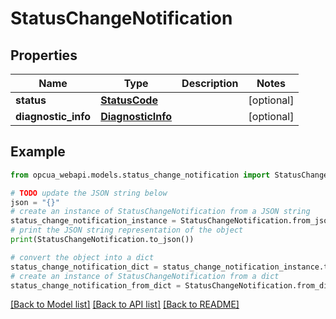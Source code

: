 # StatusChangeNotification


## Properties

Name | Type | Description | Notes
------------ | ------------- | ------------- | -------------
**status** | [**StatusCode**](StatusCode.md) |  | [optional] 
**diagnostic_info** | [**DiagnosticInfo**](DiagnosticInfo.md) |  | [optional] 

## Example

```python
from opcua_webapi.models.status_change_notification import StatusChangeNotification

# TODO update the JSON string below
json = "{}"
# create an instance of StatusChangeNotification from a JSON string
status_change_notification_instance = StatusChangeNotification.from_json(json)
# print the JSON string representation of the object
print(StatusChangeNotification.to_json())

# convert the object into a dict
status_change_notification_dict = status_change_notification_instance.to_dict()
# create an instance of StatusChangeNotification from a dict
status_change_notification_from_dict = StatusChangeNotification.from_dict(status_change_notification_dict)
```
[[Back to Model list]](../README.md#documentation-for-models) [[Back to API list]](../README.md#documentation-for-api-endpoints) [[Back to README]](../README.md)


